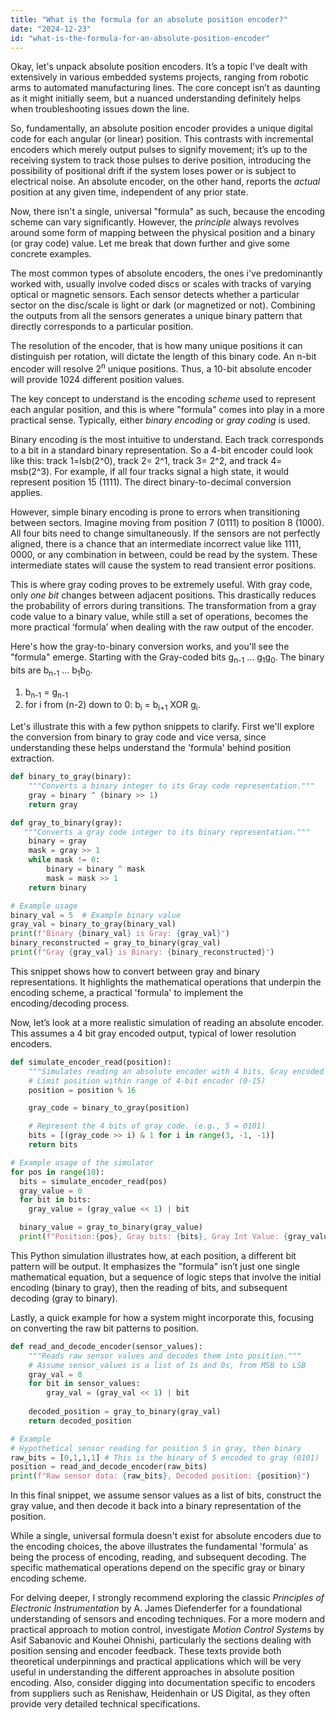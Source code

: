 ```yaml
---
title: "What is the formula for an absolute position encoder?"
date: "2024-12-23"
id: "what-is-the-formula-for-an-absolute-position-encoder"
---
```


Okay, let's unpack absolute position encoders. It’s a topic I’ve dealt with extensively in various embedded systems projects, ranging from robotic arms to automated manufacturing lines. The core concept isn’t as daunting as it might initially seem, but a nuanced understanding definitely helps when troubleshooting issues down the line.

So, fundamentally, an absolute position encoder provides a unique digital code for each angular (or linear) position. This contrasts with incremental encoders which merely output pulses to signify movement; it’s up to the receiving system to track those pulses to derive position, introducing the possibility of positional drift if the system loses power or is subject to electrical noise. An absolute encoder, on the other hand, reports the *actual* position at any given time, independent of any prior state.

Now, there isn't a single, universal "formula" as such, because the encoding scheme can vary significantly. However, the *principle* always revolves around some form of mapping between the physical position and a binary (or gray code) value. Let me break that down further and give some concrete examples.

The most common types of absolute encoders, the ones i've predominantly worked with, usually involve coded discs or scales with tracks of varying optical or magnetic sensors. Each sensor detects whether a particular sector on the disc/scale is light or dark (or magnetized or not). Combining the outputs from all the sensors generates a unique binary pattern that directly corresponds to a particular position.

The resolution of the encoder, that is how many unique positions it can distinguish per rotation, will dictate the length of this binary code. An n-bit encoder will resolve 2<sup>n</sup> unique positions. Thus, a 10-bit absolute encoder will provide 1024 different position values.

The key concept to understand is the encoding *scheme* used to represent each angular position, and this is where "formula" comes into play in a more practical sense. Typically, either *binary encoding* or *gray coding* is used.

Binary encoding is the most intuitive to understand. Each track corresponds to a bit in a standard binary representation. So a 4-bit encoder could look like this: track 1=lsb(2^0), track 2= 2^1, track 3= 2^2, and track 4= msb(2^3). For example, if all four tracks signal a high state, it would represent position 15 (1111). The direct binary-to-decimal conversion applies.

However, simple binary encoding is prone to errors when transitioning between sectors. Imagine moving from position 7 (0111) to position 8 (1000). All four bits need to change simultaneously. If the sensors are not perfectly aligned, there is a chance that an intermediate incorrect value like 1111, 0000, or any combination in between, could be read by the system. These intermediate states will cause the system to read transient error positions.

This is where gray coding proves to be extremely useful. With gray code, only *one bit* changes between adjacent positions. This drastically reduces the probability of errors during transitions. The transformation from a gray code value to a binary value, while still a set of operations, becomes the more practical ‘formula’ when dealing with the raw output of the encoder.

Here's how the gray-to-binary conversion works, and you'll see the "formula" emerge. Starting with the Gray-coded bits g<sub>n-1</sub> … g<sub>1</sub>g<sub>0</sub>. The binary bits are b<sub>n-1</sub> … b<sub>1</sub>b<sub>0</sub>.
1. b<sub>n-1</sub> = g<sub>n-1</sub>
2. for i from (n-2) down to 0: b<sub>i</sub> = b<sub>i+1</sub> XOR g<sub>i</sub>.

Let's illustrate this with a few python snippets to clarify. First we'll explore the conversion from binary to gray code and vice versa, since understanding these helps understand the 'formula' behind position extraction.

```python
def binary_to_gray(binary):
    """Converts a binary integer to its Gray code representation."""
    gray = binary ^ (binary >> 1)
    return gray

def gray_to_binary(gray):
   """Converts a gray code integer to its binary representation."""
    binary = gray
    mask = gray >> 1
    while mask != 0:
        binary = binary ^ mask
        mask = mask >> 1
    return binary

# Example usage
binary_val = 5  # Example binary value
gray_val = binary_to_gray(binary_val)
print(f"Binary {binary_val} is Gray: {gray_val}")
binary_reconstructed = gray_to_binary(gray_val)
print(f"Gray {gray_val} is Binary: {binary_reconstructed}")

```

This snippet shows how to convert between gray and binary representations. It highlights the mathematical operations that underpin the encoding scheme, a practical 'formula' to implement the encoding/decoding process.

Now, let’s look at a more realistic simulation of reading an absolute encoder. This assumes a 4 bit gray encoded output, typical of lower resolution encoders.

```python
def simulate_encoder_read(position):
    """Simulates reading an absolute encoder with 4 bits, Gray encoded output."""
    # Limit position within range of 4-bit encoder (0-15)
    position = position % 16

    gray_code = binary_to_gray(position)

    # Represent the 4 bits of gray code. (e.g., 5 = 0101)
    bits = [(gray_code >> i) & 1 for i in range(3, -1, -1)]
    return bits

# Example usage of the simulator
for pos in range(10):
  bits = simulate_encoder_read(pos)
  gray_value = 0
  for bit in bits:
    gray_value = (gray_value << 1) | bit

  binary_value = gray_to_binary(gray_value)
  print(f"Position:{pos}, Gray bits: {bits}, Gray Int Value: {gray_value}, decoded position: {binary_value}")
```

This Python simulation illustrates how, at each position, a different bit pattern will be output. It emphasizes the "formula" isn’t just one single mathematical equation, but a sequence of logic steps that involve the initial encoding (binary to gray), then the reading of bits, and subsequent decoding (gray to binary).

Lastly, a quick example for how a system might incorporate this, focusing on converting the raw bit patterns to position.

```python
def read_and_decode_encoder(sensor_values):
    """Reads raw sensor values and decodes them into position."""
    # Assume sensor_values is a list of 1s and 0s, from MSB to LSB
    gray_val = 0
    for bit in sensor_values:
        gray_val = (gray_val << 1) | bit
    
    decoded_position = gray_to_binary(gray_val)
    return decoded_position

# Example
# Hypothetical sensor reading for position 5 in gray, then binary
raw_bits = [0,1,1,1] # This is the binary of 5 encoded to gray (0101)
position = read_and_decode_encoder(raw_bits)
print(f"Raw sensor data: {raw_bits}, Decoded position: {position}")
```

In this final snippet, we assume sensor values as a list of bits, construct the gray value, and then decode it back into a binary representation of the position.

While a single, universal formula doesn't exist for absolute encoders due to the encoding choices, the above illustrates the fundamental 'formula' as being the process of encoding, reading, and subsequent decoding. The specific mathematical operations depend on the specific gray or binary encoding scheme.

For delving deeper, I strongly recommend exploring the classic *Principles of Electronic Instrumentation* by A. James Diefenderfer for a foundational understanding of sensors and encoding techniques. For a more modern and practical approach to motion control, investigate *Motion Control Systems* by Asif Sabanovic and Kouhei Ohnishi, particularly the sections dealing with position sensing and encoder feedback. These texts provide both theoretical underpinnings and practical applications which will be very useful in understanding the different approaches in absolute position encoding. Also, consider digging into documentation specific to encoders from suppliers such as Renishaw, Heidenhain or US Digital, as they often provide very detailed technical specifications.
